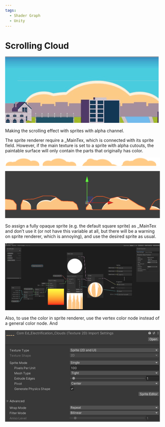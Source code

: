 ```yaml
---
tags:
  - Shader Graph
  - Unity
---
```


# Scrolling Cloud

![Screen Recording 2025-03-26 at 4.32.10 PM.gif](Scrolling%20Cloud%201c24a21ee2b6805bb8d1fd86b90ba2c9/Screen_Recording_2025-03-26_at_4.32.10_PM.gif)

Making the scrolling effect with sprites with alpha channel.

The sprite renderer require a _MainTex, which is connected with its sprite field. However, if the main texture is set to a sprite with alpha cutouts, the paintable surface will only contain the parts that originally has color. 

![ComEd_Electrification_Clouds.png](Scrolling%20Cloud%201c24a21ee2b6805bb8d1fd86b90ba2c9/ComEd_Electrification_Clouds.png)

![Screenshot 2025-03-26 at 4.51.22 PM.png](Scrolling%20Cloud%201c24a21ee2b6805bb8d1fd86b90ba2c9/Screenshot_2025-03-26_at_4.51.22_PM.png)

So assign a fully opaque sprite (e.g. the default square sprite) as _MainTex and don’t use it (or not have this variable at all, but there will be a warning on sprite renderer, which is annoying), and use the desired sprite as usual. 

![Screenshot 2025-03-26 at 5.09.12 PM.png](Scrolling%20Cloud%201c24a21ee2b6805bb8d1fd86b90ba2c9/Screenshot_2025-03-26_at_5.09.12_PM.png)

Also, to use the color in sprite renderer, use the vertex color node instead of a general color node. And 

![Screenshot 2025-03-27 at 11.30.13 AM.png](Scrolling%20Cloud%201c24a21ee2b6805bb8d1fd86b90ba2c9/Screenshot_2025-03-27_at_11.30.13_AM.png)